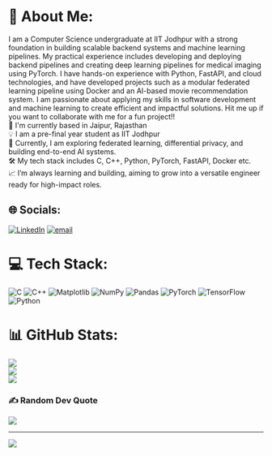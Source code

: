 # 💫 About Me:
I am a Computer Science undergraduate at IIT Jodhpur with a strong foundation in building scalable backend systems and machine learning pipelines. My practical experience includes developing and deploying backend pipelines and creating deep learning pipelines for medical imaging using PyTorch. I have hands-on experience with Python, FastAPI, and cloud technologies, and have developed projects such as a modular federated learning pipeline using Docker and an AI-based movie recommendation system.  I am passionate about applying my skills in software development and machine learning to create efficient and impactful solutions. Hit me up if you want to collaborate with me for a fun project!! <br>
👋 I'm currently based in Jaipur, Rajasthan  <br>💡 I am a pre-final year student as IIT Jodhpur  <br>🧠 Currently, I am exploring federated learning, differential privacy, and building end-to-end AI systems.  <br>🛠️ My tech stack includes C, C++, Python, PyTorch, FastAPI, Docker etc. <br>📈 I’m always learning and building, aiming to grow into a versatile engineer ready for high-impact roles.


## 🌐 Socials:
[![LinkedIn](https://img.shields.io/badge/LinkedIn-%230077B5.svg?logo=linkedin&logoColor=white)](https://www.linkedin.com/in/ripu-daman-singh-bankawat/) [![email](https://img.shields.io/badge/Email-D14836?logo=gmail&logoColor=white)](mailto:rdsbankawat@gmail.com) 

# 💻 Tech Stack:
![C](https://img.shields.io/badge/c-%2300599C.svg?style=for-the-badge&logo=c&logoColor=white) ![C++](https://img.shields.io/badge/c++-%2300599C.svg?style=for-the-badge&logo=c%2B%2B&logoColor=white) ![Matplotlib](https://img.shields.io/badge/Matplotlib-%23ffffff.svg?style=for-the-badge&logo=Matplotlib&logoColor=black) ![NumPy](https://img.shields.io/badge/numpy-%23013243.svg?style=for-the-badge&logo=numpy&logoColor=white) ![Pandas](https://img.shields.io/badge/pandas-%23150458.svg?style=for-the-badge&logo=pandas&logoColor=white) ![PyTorch](https://img.shields.io/badge/PyTorch-%23EE4C2C.svg?style=for-the-badge&logo=PyTorch&logoColor=white) ![TensorFlow](https://img.shields.io/badge/TensorFlow-%23FF6F00.svg?style=for-the-badge&logo=TensorFlow&logoColor=white) ![Python](https://img.shields.io/badge/python-3670A0?style=for-the-badge&logo=python&logoColor=ffdd54)
# 📊 GitHub Stats:
![](https://github-readme-stats.vercel.app/api?username=Damanish&theme=transparent&hide_border=false&include_all_commits=true&count_private=true)<br/>
![](https://nirzak-streak-stats.vercel.app/?user=Damanish&theme=transparent&hide_border=false)<br/>
![](https://github-readme-stats.vercel.app/api/top-langs/?username=Damanish&theme=transparent&hide_border=false&include_all_commits=true&count_private=true&layout=compact)

### ✍️ Random Dev Quote
![](https://quotes-github-readme.vercel.app/api?type=horizontal&theme=radical)

---
[![](https://visitcount.itsvg.in/api?id=Damanish&icon=0&color=0)](https://visitcount.itsvg.in)

<!-- Proudly created with GPRM ( https://gprm.itsvg.in ) -->
